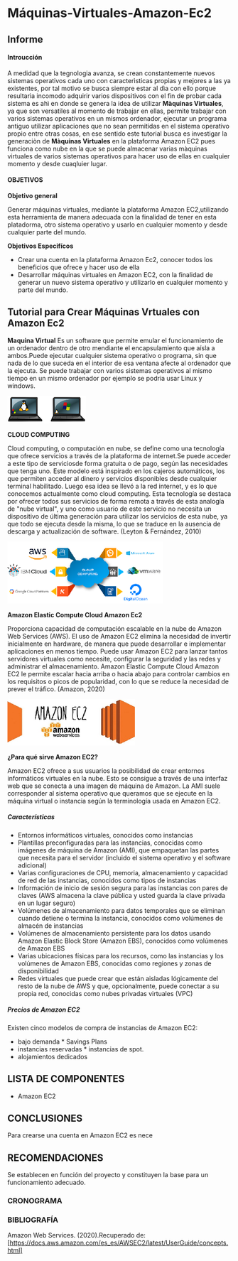 # Máquinas-Virtuales-Amazon-Ec2
## Informe
#### Introucción

A medidad que la tegnologia avanza, se crean constantemente nuevos sistemas operativos cada uno con caracterìsticas propias y mejores a las ya existentes, por tal motivo se   busca siempre estar al dìa con ello porque resultarìa incomodo adquirir  varios dispositivos con el fin de probar cada sistema es ahì en donde se genera la idea de utilizar **Màquinas Virtuales**, ya que son versatiles al momento de trabajar en ellas, permite trabajar con varios sistemas operativos en un mismos ordenador, ejecutar un  programa antiguo utilizar aplicaciones que no sean permitidas en el sistema  operativo propio entre otras cosas, en ese sentido este tutorial  busca  es investigar la generaciòn de 
**Màquinas Virtuales** en la plataforma Amazon EC2  pues funciona como nube en la que se puede almacenar varias màquinas virtuales de varios sistemas operativos para  hacer   uso de ellas en cualquier momento y desde cuaqluier lugar. 

#### OBJETIVOS
**Objetivo general**

Generar máquinas virtuales, mediante la plataforma Amazon EC2,utilizando esta herramienta de manera adecuada con la finalidad de tener en esta platadorma, otro sistema operativo y usarlo en cualquier momento y desde cualquier parte del mundo.

**Objetivos Especifícos**

* Crear una cuenta en la plataforma Amazon Ec2, conocer todos los beneficios que ofrece y hacer uso de ella
* Desarrollar máquinas virtuales en Amazon EC2, con la finalidad de generar un nuevo sistema operativo  y utilizarlo en cualquier momento y parte del mundo.

## Tutorial para Crear Máquinas Vrtuales con Amazon Ec2 
**Maquina Virtual**
 Es un software que permite emular el funcionamiento de un ordenador dentro de otro mendiante el encapsulamiento que aísla a ambos.Puede ejecutar cualquier sistema operativo o programa, sin que nada de lo que suceda en el interior de esa ventana afecte al ordenador que la ejecuta.
Se puede trabajar con varios sistemas operativos al mismo tiempo en un mismo ordenador por ejemplo se podria usar Linux y windows.

   ![Img3MaquinaVirtual.png](https://github.com/CFernanda/Maquinas-Virtuales-Amazon-Ec2/blob/master/imagenenes/Img3MaquinaVirtual.png)  

**CLOUD COMPUTING**

  Cloud computing, o computación en nube, se define como una tecnología que ofrece servicios a través de la plataforma de internet.Se puede acceder a este tipo de serviciosde 
forma  gratuita o de pago, según las necesidades que tenga uno. Este modelo está inspirado en los cajeros automáticos, los que permiten acceder al dinero y servicios disponibles desde cualquier terminal habilitado. Luego esa idea se llevó a la red internet, y es lo que conocemos actualmente como cloud computing. Esta tecnología se destaca por ofrecer todos sus servicios de forma remota a través de esta analogía de "nube virtual", y uno como usuario de este servicio no necesita un dispositivo de última generación para utilizar los servicios de esta nube, ya que todo se ejecuta desde la misma, lo que se traduce en la ausencia de descarga y actualización de software. (Leyton & Fernández, 2010)
                        
   ![Imagen1%20Cloud%20Company.png](https://github.com/CFernanda/Maquinas-Virtuales-Amazon-Ec2/blob/master/imagenenes/Imagen1%20Cloud%20Company.png)  

**Amazon Elastic Compute Cloud Amazon Ec2**

Proporciona capacidad de computación escalable en la nube de Amazon Web Services (AWS). El uso de Amazon EC2 elimina la necesidad de invertir inicialmente en hardware, de manera que  puede desarrollar e   implementar aplicaciones en menos  tiempo. Puede usar Amazon EC2 para lanzar tantos servidores virtuales como  necesite, configurar la seguridad y las redes y administrar   el almacenamiento. Amazon Elastic Compute Cloud  Amazon EC2  le permite escalar hacia arriba o hacia abajo para controlar cambios en los requisitos o picos de popularidad, con lo que se reduce la necesidad de prever el tráfico. (Amazon, 2020)   
            
   ![imagen2AWS.png](https://github.com/CFernanda/Maquinas-Virtuales-Amazon-Ec2/blob/master/imagenenes/imagen2AWS.png) 

**¿Para qué sirve Amazon EC2?**

Amazon EC2 ofrece a sus usuarios la posibilidad de crear entornos informáticos virtuales en la nube. Esto se consigue a través de una interfaz web que se conecta a una imagen de máquina de Amazon. La AMI suele corresponder al sistema operativo que queramos que se ejecute en la máquina virtual o instancia según la terminología usada en Amazon EC2. 

##### Características
* Entornos informáticos virtuales, conocidos como instancias
* Plantillas preconfiguradas para las instancias, conocidas como imágenes de máquina de Amazon (AMI), que empaquetan las partes que necesita para el servidor (incluido el    sistema operativo y el software adicional)
* Varias configuraciones de CPU, memoria, almacenamiento y capacidad de red de las instancias, conocidos como tipos de instancias
* Información de inicio de sesión segura para las instancias con pares de claves (AWS almacena la clave pública y usted guarda la clave privada en un lugar seguro)
* Volúmenes de almacenamiento para datos temporales que se eliminan cuando detiene o termina la instancia, conocidos como volúmenes de almacén de instancias
* Volúmenes de almacenamiento persistente para los datos usando Amazon Elastic Block Store (Amazon EBS), conocidos como volúmenes de Amazon EBS
* Varias ubicaciones físicas para los recursos, como las instancias y los volúmenes de Amazon EBS, conocidas como regiones y zonas de disponibilidad
* Redes virtuales que puede crear que están aisladas lógicamente del resto de la nube de AWS y que, opcionalmente, puede conectar a su propia red, conocidas como nubes privadas   virtuales (VPC)
##### Precios de Amazon EC2
Existen cinco modelos de compra de instancias de Amazon EC2:
* bajo demanda           * Savings Plans
* instancias reservadas  * instancias de spot. 
* alojamientos dedicados





## LISTA DE COMPONENTES
* Amazon EC2
## CONCLUSIONES

Para crearse una cuenta en Amazon EC2 es nece

## RECOMENDACIONES
Se establecen en función del proyecto y constituyen la base para un funcionamiento adecuado.

### CRONOGRAMA




### BIBLIOGRAFÍA
 Amazon Web Services. (2020).Recuperado de:[https://docs.aws.amazon.com/es_es/AWSEC2/latest/UserGuide/concepts.html]


